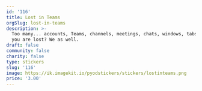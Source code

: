 ```yaml
---
id: '116'
title: Lost in Teams
orgSlug: lost-in-teams
description: >-
  Too many... accounts, Teams, channels, meetings, chats, windows, tabs... and
  you are lost? We as well. 
draft: false
community: false
charity: false
type: stickers
slug: '116'
image: https://ik.imagekit.io/pyodstickers/stickers/lostinteams.png
price: '3.00'
---
```


